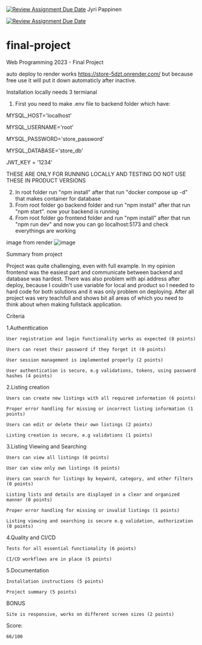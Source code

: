 [![Review Assignment Due Date](https://classroom.github.com/assets/deadline-readme-button-24ddc0f5d75046c5622901739e7c5dd533143b0c8e959d652212380cedb1ea36.svg)](https://classroom.github.com/a/qBr6G7dS)
Jyri Pappinen

[![Review Assignment Due Date](https://classroom.github.com/assets/deadline-readme-button-8d59dc4de5201274e310e4c54b9627a8934c3b88527886e3b421487c677d23eb.svg)](https://classroom.github.com/a/qBr6G7dS)
# final-project
Web Programming 2023 - Final Project


auto deploy to render works https://store-5dzt.onrender.com/ but because free use it will put it down automaticly after inactive. 

Installation locally needs 3 termianal
1. First you need to make .env file to backend folder which have:

MYSQL_HOST='localhost'

MYSQL_USERNAME='root'

MYSQL_PASSWORD='store_password'

MYSQL_DATABASE='store_db'

JWT_KEY = '1234'

THESE ARE ONLY FOR RUNNING LOCALLY AND TESTING DO NOT USE THESE IN PRODUCT VERSIONS

2. In root folder run "npm install" after that run "docker compose up -d" that makes container for database 
3. From root folder go backend folder and run "npm install" after that run "npm start". now your backend is running 
4. From root folder go frontend folder and run "npm install" after that run "npm run dev" and now you can go localhost:5173 and check everythings are working

image from render
![image](https://user-images.githubusercontent.com/91068474/233803274-a96a2910-d803-4192-86fa-db810f67daa0.png)


Summary from project

Project was quite challenging, even with full example. In my opinion frontend was the easiest part and communicate between backend and database was hardest. There was also problem with api address after deploy, because I couldn't use variable for local and product so I needed to hard code for both solutions and it was only problem on deploying. After all project was very teachfull and shows bit all areas of which you need to think about when making fullstack application.

Criteria

1.Authenttication

    User registration and login functionality works as expected (8 points)

    Users can reset their password if they forget it (0 points)

    User session management is implemented properly (2 points)

    User authentication is secure, e.g validations, tokens, using password hashes (4 points)

2.Listing creation

    Users can create new listings with all required information (6 points)

    Proper error handling for missing or incorrect listing information (1 points)

    Users can edit or delete their own listings (2 points)

    Listing creation is secure, e.g validations (1 points)

  
3.Listing Viewing and Searching

    Users can view all listings (8 points)

    User can view only own listings (6 points)

    Users can search for listings by keyword, category, and other filters (0 points)

    Listing lists and details are displayed in a clear and organized manner (0 points)

    Proper error handling for missing or invalid listings (1 points)

    Listing viewing and searching is secure e.g validation, authorization (0 points)
  
4.Quality and CI/CD

    Tests for all essential functionality (6 points)

    CI/CD workflows are in place (5 points)

5.Documentation

    Installation instructions (5 points)

    Project summary (5 points)
  
BONUS

    Site is responsive, works on different screen sizes (2 points)
  
Score: 
 
    66/100
  
  
  
  
  
  
  
